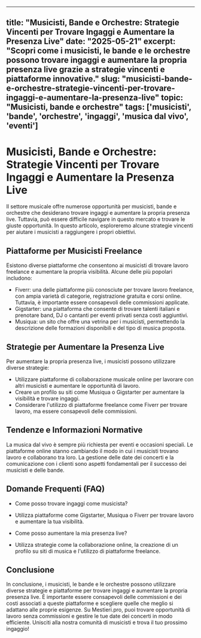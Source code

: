 
---
title: "Musicisti, Bande e Orchestre: Strategie Vincenti per Trovare Ingaggi e Aumentare la Presenza Live"
date: "2025-05-21"
excerpt: "Scopri come i musicisti, le bande e le orchestre possono trovare ingaggi e aumentare la propria presenza live grazie a strategie vincenti e piattaforme innovative."
slug: "musicisti-bande-e-orchestre-strategie-vincenti-per-trovare-ingaggi-e-aumentare-la-presenza-live"
topic: "Musicisti, bande e orchestre"
tags: ['musicisti', 'bande', 'orchestre', 'ingaggi', 'musica dal vivo', 'eventi']
---

# Musicisti, Bande e Orchestre: Strategie Vincenti per Trovare Ingaggi e Aumentare la Presenza Live

Il settore musicale offre numerose opportunità per musicisti, bande e orchestre che desiderano trovare ingaggi e aumentare la propria presenza live. Tuttavia, può essere difficile navigare in questo mercato e trovare le giuste opportunità. In questo articolo, esploreremo alcune strategie vincenti per aiutare i musicisti a raggiungere i propri obiettivi.

## Piattaforme per Musicisti Freelance

Esistono diverse piattaforme che consentono ai musicisti di trovare lavoro freelance e aumentare la propria visibilità. Alcune delle più popolari includono:

* Fiverr: una delle piattaforme più conosciute per trovare lavoro freelance, con ampia varietà di categorie, registrazione gratuita e corsi online. Tuttavia, è importante essere consapevoli delle commissioni applicate.
* Gigstarter: una piattaforma che consente di trovare talenti italiani e prenotare band, DJ o cantanti per eventi privati senza costi aggiuntivi.
* Musiqua: un sito che offre una vetrina per i musicisti, permettendo la descrizione delle formazioni disponibili e del tipo di musica proposta.

## Strategie per Aumentare la Presenza Live

Per aumentare la propria presenza live, i musicisti possono utilizzare diverse strategie:

* Utilizzare piattaforme di collaborazione musicale online per lavorare con altri musicisti e aumentare le opportunità di lavoro.
* Creare un profilo su siti come Musiqua o Gigstarter per aumentare la visibilità e trovare ingaggi.
* Considerare l'utilizzo di piattaforme freelance come Fiverr per trovare lavoro, ma essere consapevoli delle commissioni.

## Tendenze e Informazioni Normative

La musica dal vivo è sempre più richiesta per eventi e occasioni speciali. Le piattaforme online stanno cambiando il modo in cui i musicisti trovano lavoro e collaborano tra loro. La gestione delle date dei concerti e la comunicazione con i clienti sono aspetti fondamentali per il successo dei musicisti e delle bande.

## Domande Frequenti (FAQ)

* Come posso trovare ingaggi come musicista?
 + Utilizza piattaforme come Gigstarter, Musiqua o Fiverr per trovare lavoro e aumentare la tua visibilità.
* Come posso aumentare la mia presenza live?
 + Utilizza strategie come la collaborazione online, la creazione di un profilo su siti di musica e l'utilizzo di piattaforme freelance.

## Conclusione

In conclusione, i musicisti, le bande e le orchestre possono utilizzare diverse strategie e piattaforme per trovare ingaggi e aumentare la propria presenza live. È importante essere consapevoli delle commissioni e dei costi associati a queste piattaforme e scegliere quelle che meglio si adattano alle proprie esigenze. Su Mestieri.pro, puoi trovare opportunità di lavoro senza commissioni e gestire le tue date dei concerti in modo efficiente. Unisciti alla nostra comunità di musicisti e trova il tuo prossimo ingaggio!
